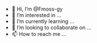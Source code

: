 - 👋 Hi, I’m @Fmoss-gy
- 👀 I’m interested in ...
- 🌱 I’m currently learning ...
- 💞️ I’m looking to collaborate on ...
- 📫 How to reach me ...

<!---
Fmoss-gy/Fmoss-gy is a ✨ special ✨ repository because its `README.md` (this file) appears on your GitHub profile.
You can click the Preview link to take a look at your changes.
--->
